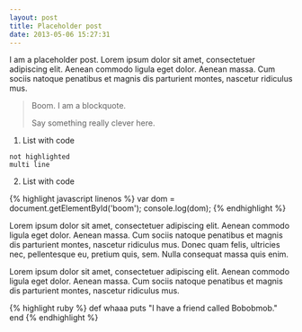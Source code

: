 ```yaml
---
layout: post
title: Placeholder post
date: 2013-05-06 15:27:31
---
```


I am a placeholder post. Lorem ipsum dolor sit amet, consectetuer adipiscing elit. Aenean commodo ligula eget dolor. Aenean massa. Cum sociis natoque penatibus et magnis dis parturient montes, nascetur ridiculus mus.

> Boom. I am a blockquote.
>
> Say something really clever here.

1. List with code

  ```
  not highlighted
  multi line
  ```
2. List with code  

{% highlight javascript linenos %}
var dom = document.getElementById('boom');
console.log(dom);
{% endhighlight %}

Lorem ipsum dolor sit amet, consectetuer adipiscing elit. Aenean commodo ligula eget dolor. Aenean massa. Cum sociis natoque penatibus et magnis dis parturient montes, nascetur ridiculus mus. Donec quam felis, ultricies nec, pellentesque eu, pretium quis, sem. Nulla consequat massa quis enim.

Lorem ipsum dolor sit amet, consectetuer adipiscing elit. Aenean commodo ligula eget dolor. Aenean massa. Cum sociis natoque penatibus et magnis dis parturient montes, nascetur ridiculus mus.

{% highlight ruby %}
def whaaa
  puts "I have a friend called Bobobmob."
end
{% endhighlight %}

